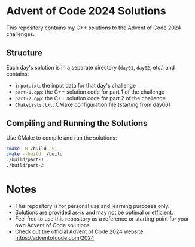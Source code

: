 # Advent of Code 2024 Solutions

This repository contains my C++ solutions to the Advent of Code 2024 challenges.

## Structure

Each day's solution is in a separate directory (`day01`, `day02`, etc.) and contains:

* `input.txt`: the input data for that day's challenge
* `part-1.cpp`: the C++ solution code for part 1 of the challenge
* `part-2.cpp`: the C++ solution code for part 2 of the challenge
* `CMakeLists.txt`: CMake configuration file (starting from day06)

## Compiling and Running the Solutions

Use CMake to compile and run the solutions:

```bash
cmake -B./build -S.
cmake --build ./build
./build/part-1
./build/part-2
```

# Notes

- This repository is for personal use and learning purposes only.
- Solutions are provided as-is and may not be optimal or efficient.
- Feel free to use this repository as a reference or starting point for your own Advent of Code solutions.
- Check out the official Advent of Code 2024 website: https://adventofcode.com/2024